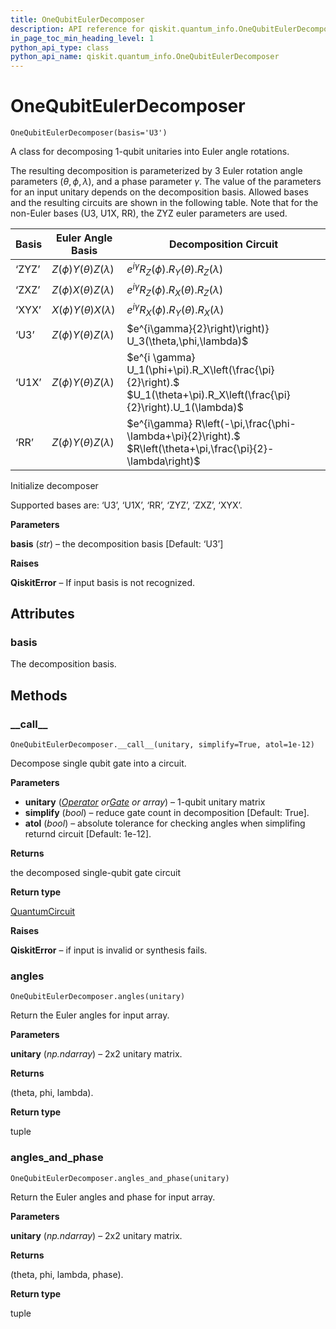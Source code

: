 ```yaml
---
title: OneQubitEulerDecomposer
description: API reference for qiskit.quantum_info.OneQubitEulerDecomposer
in_page_toc_min_heading_level: 1
python_api_type: class
python_api_name: qiskit.quantum_info.OneQubitEulerDecomposer
---
```


# OneQubitEulerDecomposer

<span id="qiskit.quantum_info.OneQubitEulerDecomposer" />

`OneQubitEulerDecomposer(basis='U3')`

A class for decomposing 1-qubit unitaries into Euler angle rotations.

The resulting decomposition is parameterized by 3 Euler rotation angle parameters $(\theta, \phi, \lambda)$, and a phase parameter $\gamma$. The value of the parameters for an input unitary depends on the decomposition basis. Allowed bases and the resulting circuits are shown in the following table. Note that for the non-Euler bases (U3, U1X, RR), the ZYZ euler parameters are used.

| Basis | Euler Angle Basis              | Decomposition Circuit                                                                                                    |
| ----- | ------------------------------ | ------------------------------------------------------------------------------------------------------------------------ |
| ‘ZYZ’ | $Z(\phi) Y(\theta) Z(\lambda)$ | $e^{i\gamma} R_Z(\phi).R_Y(\theta).R_Z(\lambda)$                                                                         |
| ‘ZXZ’ | $Z(\phi) X(\theta) Z(\lambda)$ | $e^{i\gamma} R_Z(\phi).R_X(\theta).R_Z(\lambda)$                                                                         |
| ‘XYX’ | $X(\phi) Y(\theta) X(\lambda)$ | $e^{i\gamma} R_X(\phi).R_Y(\theta).R_X(\lambda)$                                                                         |
| ‘U3’  | $Z(\phi) Y(\theta) Z(\lambda)$ | $e^{i\gamma}{2}\right)\right)} U_3(\theta,\phi,\lambda)$                                                                 |
| ‘U1X’ | $Z(\phi) Y(\theta) Z(\lambda)$ | $e^{i \gamma} U_1(\phi+\pi).R_X\left(\frac{\pi}{2}\right).$ $U_1(\theta+\pi).R_X\left(\frac{\pi}{2}\right).U_1(\lambda)$ |
| ‘RR’  | $Z(\phi) Y(\theta) Z(\lambda)$ | $e^{i\gamma} R\left(-\pi,\frac{\phi-\lambda+\pi}{2}\right).$ $R\left(\theta+\pi,\frac{\pi}{2}-\lambda\right)$            |

Initialize decomposer

Supported bases are: ‘U3’, ‘U1X’, ‘RR’, ‘ZYZ’, ‘ZXZ’, ‘XYX’.

**Parameters**

**basis** (*str*) – the decomposition basis \[Default: ‘U3’]

**Raises**

**QiskitError** – If input basis is not recognized.

## Attributes

### basis

The decomposition basis.

## Methods

### \_\_call\_\_

<span id="qiskit.quantum_info.OneQubitEulerDecomposer.__call__" />

`OneQubitEulerDecomposer.__call__(unitary, simplify=True, atol=1e-12)`

Decompose single qubit gate into a circuit.

**Parameters**

*   **unitary** ([*Operator*](qiskit.quantum_info.Operator "qiskit.quantum_info.Operator")  *or*[*Gate*](qiskit.circuit.Gate "qiskit.circuit.Gate") *or array*) – 1-qubit unitary matrix
*   **simplify** (*bool*) – reduce gate count in decomposition \[Default: True].
*   **atol** (*bool*) – absolute tolerance for checking angles when simplifing returnd circuit \[Default: 1e-12].

**Returns**

the decomposed single-qubit gate circuit

**Return type**

[QuantumCircuit](qiskit.circuit.QuantumCircuit "qiskit.circuit.QuantumCircuit")

**Raises**

**QiskitError** – if input is invalid or synthesis fails.

### angles

<span id="qiskit.quantum_info.OneQubitEulerDecomposer.angles" />

`OneQubitEulerDecomposer.angles(unitary)`

Return the Euler angles for input array.

**Parameters**

**unitary** (*np.ndarray*) – 2x2 unitary matrix.

**Returns**

(theta, phi, lambda).

**Return type**

tuple

### angles\_and\_phase

<span id="qiskit.quantum_info.OneQubitEulerDecomposer.angles_and_phase" />

`OneQubitEulerDecomposer.angles_and_phase(unitary)`

Return the Euler angles and phase for input array.

**Parameters**

**unitary** (*np.ndarray*) – 2x2 unitary matrix.

**Returns**

(theta, phi, lambda, phase).

**Return type**

tuple

